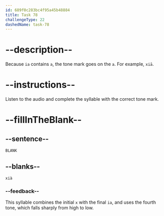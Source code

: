 ```yaml
---
id: 689f0c283bc4f95a45b48884
title: Task 78
challengeType: 22
dashedName: task-78
---
```


<!-- (Audio) A: xià -->

# --description--

Because `ia` contains `a`, the tone mark goes on the `a`. For example, `xiā`.

# --instructions--

Listen to the audio and complete the syllable with the correct tone mark.

# --fillInTheBlank--

## --sentence--

`BLANK`

## --blanks--

`xià`

### --feedback--

This syllable combines the initial `x` with the final `ia`, and uses the fourth tone, which falls sharply from high to low.
